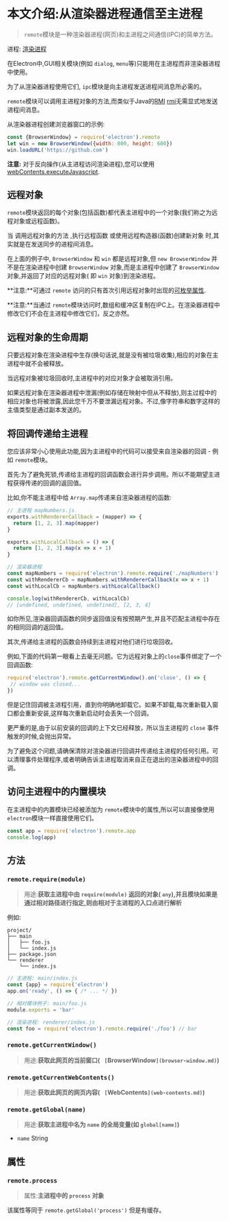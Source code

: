 # 本文介绍:从渲染器进程通信至主进程

> `remote`模块是一种渲染器进程(网页)和主进程之间通信(IPC)的简单方法。

进程: [渲染进程](../glossary.md#渲染进程)              

在Electron中,GUI相关模块(例如 `dialog`, `menu`等)只能用在主进程而非渲染器进程中使用。

为了从渲染器进程使用它们, `ipc`模块是向主进程发送进程间消息所必需的。

 `remote`模块可以调用主进程对象的方法,而类似于Java的[RMI] [rmi]无需显式地发送进程间消息。

从渲染器进程创建浏览器窗口的示例:

```JavaScript
const {BrowserWindow} = require('electron').remote
let win = new BrowserWindow({width: 800, height: 600})
win.loadURL('https://github.com')
```

 **注意:** 对于反向操作(从主进程访问渲染进程),您可以使用[webContents.executeJavascript](web-contents.md#contentsexecutejavascriptcode-usergesture-callback).

## 远程对象

 `remote`模块返回的每个对象(包括函数)都代表主进程中的一个对象(我们称之为远程对象或远程函数)。
 
当 调用远程对象的方法 ,执行远程函数 或使用远程构造器(函数)创建新对象 时,其实就是在发送同步的进程间消息。

在上面的例子中, `BrowserWindow` 和 `win` 都是远程对象,但 `new BrowserWindow` 并不是在渲染进程中创建 `BrowserWindow` 对象,而是主进程中创建了 `BrowserWindow` 对象,并返回了对应的远程对象( 即 `win` 对象)到渲染进程。

**注意:**可通过 `remote` 访问的只有首次引用远程对象时出现的[可枚举属性][enumerable-properties].       

**注意:**当通过 `remote`模块访问时,数组和缓冲区复制在IPC上。在渲染器进程中修改它们不会在主进程中修改它们，反之亦然。

## 远程对象的生命周期

只要远程对象在渲染进程中生存(换句话说,就是没有被垃圾收集),相应的对象在主进程中就不会被释放。

当远程对象被垃圾回收时,主进程中的对应对象才会被取消引用。

如果远程对象在渲染器进程中泄漏(例如存储在映射中但从不释放),则主过程中的相应对象也将被泄露,因此您千万不要泄漏远程对象。不过,像字符串和数字这样的主值类型是通过副本发送的。

## 将回调传递给主进程

您应该非常小心使用此功能,因为主进程中的代码可以接受来自渲染器的回调 - 例如 `remote`模块。

首先:为了避免死锁,传递给主进程的回调函数会进行异步调用。所以不能期望主进程获得传递的回调的返回值。

比如,你不能主进程中给 `Array.map`传递来自渲染器进程的函数:

```JavaScript
// 主进程 mapNumbers.js
exports.withRendererCallback = (mapper) => {
  return [1, 2, 3].map(mapper)
}

exports.withLocalCallback = () => {
  return [1, 2, 3].map(x => x + 1)
}
```


```JavaScript
// 渲染器进程
const mapNumbers = require('electron').remote.require('./mapNumbers')
const withRendererCb = mapNumbers.withRendererCallback(x => x + 1)
const withLocalCb = mapNumbers.withLocalCallback()

console.log(withRendererCb, withLocalCb)
// [undefined, undefined, undefined], [2, 3, 4]
```

如你所见,渲染器回调函数的同步返回值没有按预期产生,并且不匹配主进程中存在的相同回调的返回值。

其次,传递给主进程的函数会持续到主进程对他们进行垃圾回收。

例如,下面的代码第一眼看上去毫无问题。它为远程对象上的`close`事件绑定了一个回调函数:

 ```JavaScript
require('electron').remote.getCurrentWindow().on('close', () => {
  // window was closed...
})
```

但是记住回调被主进程引用，直到你明确地卸载它。如果不卸载,每次重新载入窗口都会重新安装,这样每次重新启动时会丢失一个回调。

更严重的是,由于以前安装的回调的上下文已经释放，所以当主进程的 `close` 事件触发的时候,会抛出异常。

为了避免这个问题,请确保清除对渲染器进行回调并传递给主进程的任何引用。可以清理事件处理程序,或者明确告诉主进程取消来自正在退出的渲染器进程中的回调。

## 访问主进程中的内置模块

在主进程中的内置模块已经被添加为 `remote`模块中的属性,所以可以直接像使用 `electron`模块一样直接使用它们。
```JavaScript
const app = require('electron').remote.app
console.log(app)
```

## 方法

### `remote.require(module)`
> 用途:**获取主进程中由 `require(module)` 返回的对象( `any`),并且模块如果是通过相对路径进行指定,则由相对于主进程的入口点进行解析**

例如:

```
project/
├── main
│   ├── foo.js
│   └── index.js
├── package.json
└── renderer
    └── index.js
```

```JavaScript
// 主进程: main/index.js
const {app} = require('electron')
app.on('ready', () => { /* ... */ })
```

```JavaScript
// 相对模块例子: main/foo.js
module.exports = 'bar'
```

```JavaScript
// 渲染进程: renderer/index.js
const foo = require('electron').remote.require('./foo') // bar
```


### `remote.getCurrentWindow()`
> 用途:**获取此网页的当前窗口( ` [`BrowserWindow`](browser-window.md)`)**

### `remote.getCurrentWebContents()`
> 用途:**获取此网页的网页内容( ` [`WebContents`](web-contents.md)`)**

### `remote.getGlobal(name)`
> 用途:**获取主进程中名为 `name` 的全局变量(如 `global[name]`)**

* `name` String

## 属性

### `remote.process`
> 属性:**主进程中的 `process` 对象**

该属性等同于 `remote.getGlobal('process')` 但是有缓存。

[rmi]: http://en.wikipedia.org/wiki/Java_remote_method_invocation
[enumerable-properties]: https://developer.mozilla.org/en-US/docs/Web/JavaScript/Enumerability_and_ownership_of_properties